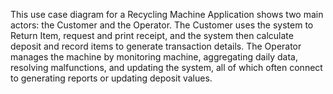 
This use case diagram for a Recycling Machine Application shows two main actors: the Customer and the Operator. The Customer uses the system to Return Item, request and print receipt, and the system then calculate deposit and record items to generate transaction details. The Operator manages the machine by monitoring machine, aggregating daily data, resolving malfunctions, and updating the system, all of which often connect to generating reports or updating deposit values.
